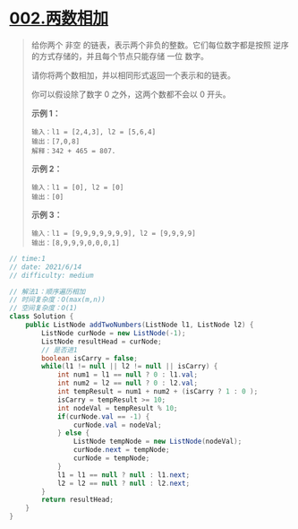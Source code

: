 # [002.两数相加](https://leetcode-cn.com/problems/add-two-numbers/)

> 给你两个 非空 的链表，表示两个非负的整数。它们每位数字都是按照 逆序 的方式存储的，并且每个节点只能存储 一位 数字。
>
> 请你将两个数相加，并以相同形式返回一个表示和的链表。
>
> 你可以假设除了数字 0 之外，这两个数都不会以 0 开头。
>
> **示例 1：**
>
> ```
> 输入：l1 = [2,4,3], l2 = [5,6,4]
> 输出：[7,0,8]
> 解释：342 + 465 = 807.
> ```
>
> **示例 2：**
>
> ```
> 输入：l1 = [0], l2 = [0]
> 输出：[0]
> ```
>
> **示例 3：**
>
> ```
> 输入：l1 = [9,9,9,9,9,9,9], l2 = [9,9,9,9]
> 输出：[8,9,9,9,0,0,0,1]
> ```
>
> 

```java
// time:1
// date: 2021/6/14
// difficulty: medium	

// 解法1：顺序遍历相加
// 时间复杂度：O(max(m,n))
// 空间复杂度：O(1)
class Solution {
    public ListNode addTwoNumbers(ListNode l1, ListNode l2) {
        ListNode curNode = new ListNode(-1);
        ListNode resultHead = curNode;
        // 是否进1
        boolean isCarry = false;
        while(l1 != null || l2 != null || isCarry) {
            int num1 = l1 == null ? 0 : l1.val;
            int num2 = l2 == null ? 0 : l2.val;
            int tempResult = num1 + num2 + (isCarry ? 1 : 0 );
            isCarry = tempResult >= 10;
            int nodeVal = tempResult % 10;
            if(curNode.val == -1) {
                curNode.val = nodeVal;
            } else {
                ListNode tempNode = new ListNode(nodeVal);
                curNode.next = tempNode;
                curNode = tempNode;
            }
            l1 = l1 == null ? null : l1.next;
            l2 = l2 == null ? null : l2.next;
        }
        return resultHead;
    }
}
```

